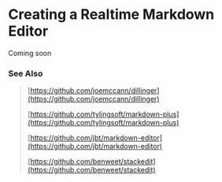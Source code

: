 # Creating a Realtime Markdown Editor

Coming soon

### See Also

> [https://github.com/joemccann/dillinger](https://github.com/joemccann/dillinger)
>
> [https://github.com/tylingsoft/markdown-plus](https://github.com/tylingsoft/markdown-plus)
>
> [https://github.com/jbt/markdown-editor](https://github.com/jbt/markdown-editor)
>
> [https://github.com/benweet/stackedit](https://github.com/benweet/stackedit)


